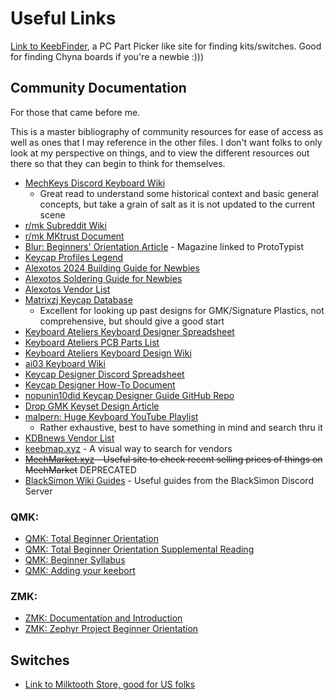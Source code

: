 # Useful Links

[Link to KeebFinder](https://keeb-finder.com/), a PC Part Picker like site for finding kits/switches. Good for finding Chyna boards if you're a newbie :)))

## Community Documentation

For those that came before me.

This is a master bibliography of community resources for ease of access as well as ones that I may reference in the other files. I don't want folks to only look at my perspective on things, and to view the different resources out there so that they can begin to think for themselves.

- [MechKeys Discord Keyboard Wiki](https://wiki.keyboard.gay/)
  - Great read to understand some historical context and basic general concepts, but take a grain of salt as it is not updated to the current scene
- [r/mk Subreddit Wiki](https://www.reddit.com/r/MechanicalKeyboards/wiki/index/)
- [r/mk MKtrust Document](https://mktrust.org/)
- [Blur: Beginners' Orientation Article](https://thekeysource.co.uk/how-to-buy-and-build-a-custom-keyboard/) - Magazine linked to ProtoTypist
- [Keycap Profiles Legend](https://www.keycaps.info/)
- [Alexotos 2024 Building Guide for Newbies](https://www.alexotos.com/how-to-build-a-mechanical-keyboard/)
- [Alexotos Soldering Guide for Newbies](https://www.alexotos.com/how-to-solder-a-keyboard-the-basics/)
- [Alexotos Vendor List](https://www.alexotos.com/keyboard-vendor-list/)
- [Matrixzj Keycap Database](https://matrixzj.github.io/)
  - Excellent for looking up past designs for GMK/Signature Plastics, not comprehensive, but should give a good start
- [Keyboard Ateliers Keyboard Designer Spreadsheet](https://docs.google.com/spreadsheets/d/1K0jNUZzxTTMkgzo043dxc4vBEOrxNa8jVf4VHk-B27U/edit?usp=sharing)
- [Keyboard Ateliers PCB Parts List](https://docs.google.com/spreadsheets/d/1FEfasm151h9J8HyOO7WjrpiG1_9aaA0eOk8LSM8W4AA/edit?usp=sharing)
- [Keyboard Ateliers Keyboard Design Wiki](https://wiki.kbatelier.org/)
- [ai03 Keyboard Wiki](https://wiki.ai03.com/)
- [Keycap Designer Discord Spreadsheet](https://docs.google.com/spreadsheets/d/1tuEo6a7a7Xo_tc_rDtJlTlPOIL8HA-SfARZtdP6GLvU/edit#gid=823595088)
- [Keycap Designer How-To Document](https://docs.google.com/document/d/1jjQghqjGP6BasZt4i0zTmK4p-gN_3IRhIAm2-CPE0kE/edit?usp=sharing?)
- [nopunin10did Keycap Designer Guide GitHub Repo](https://github.com/nopunin10did/keycap-designers-guide)
- [Drop GMK Keyset Design Article](https://drop.com/talk/121295/how-to-design-a-gmk-keycap-set-an-introduction)
- [malpern: Huge Keyboard YouTube Playlist](https://youtube.com/playlist?list=PLZDXCYiIjJ8miXavC9HSURfkSWOjU4O1j&si=JDkGHNPHc7uXR66t)
  - Rather exhaustive, best to have something in mind and search thru it
- [KDBnews Vendor List](https://kbd.news/vendors)
- [keebmap.xyz](https://keebmap.xyz/) - A visual way to search for vendors
- ~~[MechMarket.xyz](https://www.themechmarket.xyz/) - Useful site to check recent selling prices of things on MechMarket~~ DEPRECATED
- [BlackSimon Wiki Guides](https://wiki.blacksimon.tv/en/guides) - Useful guides from the BlackSimon Discord Server

### QMK:

- [QMK: Total Beginner Orientation](https://docs.qmk.fm/newbs)
- [QMK: Total Beginner Orientation Supplemental Reading](https://docs.qmk.fm/newbs_learn_more_resources)
- [QMK: Beginner Syllabus](https://docs.qmk.fm/syllabus)
- [QMK: Adding your keebort](https://docs.qmk.fm/porting_your_keyboard_to_qmk)

### ZMK:

- [ZMK: Documentation and Introduction](https://zmk.dev/docs)
- [ZMK: Zephyr Project Beginner Orientation](https://docs.zephyrproject.org/latest/develop/getting_started/index.html)

## Switches

- [Link to Milktooth Store, good for US folks](https://milktooth.nu/)
